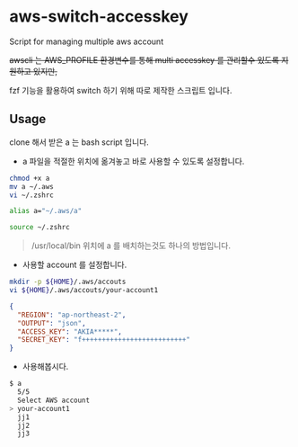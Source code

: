 # aws-switch-accesskey
Script for managing multiple aws account

~~awscli 는 AWS_PROFILE 환경변수를 통해 multi accesskey 를 관리할수 있도록 지원하고 있지만,~~

fzf 기능을 활용하여 switch 하기 위해 따로 제작한 스크립트 입니다.

## Usage

clone 해서 받은 a 는 bash script 입니다.

* a 파일을 적절한 위치에 옮겨놓고 바로 사용할 수 있도록 설정합니다.

```bash
chmod +x a
mv a ~/.aws
vi ~/.zshrc
```

```bash
alias a="~/.aws/a"
```

```bash
source ~/.zshrc
```

> /usr/local/bin 위치에 a 를 배치하는것도 하나의 방법입니다.

* 사용할 account 를 설정합니다.

```bash
mkdir -p ${HOME}/.aws/accouts
vi ${HOME}/.aws/accouts/your-account1
```

```json
{
  "REGION": "ap-northeast-2",
  "OUTPUT": "json",
  "ACCESS_KEY": "AKIA*****",
  "SECRET_KEY": "f++++++++++++++++++++++++++"
}
```

* 사용해봅시다.

```bash
$ a
  5/5
  Select AWS account
> your-account1
  jj1
  jj2
  jj3

```

